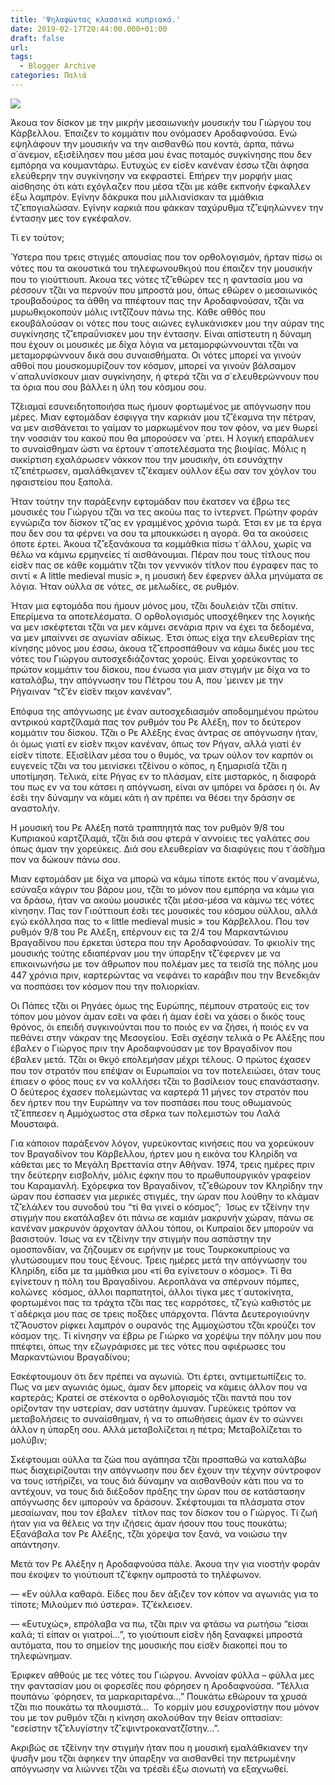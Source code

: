 ```yaml
---
title: 'Ψηλαφώντας κλασσικά κυπριακά.'
date: 2019-02-17T20:44:00.000+01:00
draft: false
url: 
tags:
  - Blogger Archive
categories: Παλιά
---
```


[![](https://blogger.googleusercontent.com/img/b/R29vZ2xl/AVvXsEhH1kxd21wvs4j525h39t66kD0SCOb_fkcBslUNmrX2E6plU2rUxV4xaEO92hQkI4lNsgPxgm53ZpUsevOkTcz_0UHZhuWr3gcEMbb56jiObF17l6pr2_EBA6pt99iKpi5ZI4emksx0io0/s320/Karvellos.jpg)](https://blogger.googleusercontent.com/img/b/R29vZ2xl/AVvXsEhH1kxd21wvs4j525h39t66kD0SCOb_fkcBslUNmrX2E6plU2rUxV4xaEO92hQkI4lNsgPxgm53ZpUsevOkTcz_0UHZhuWr3gcEMbb56jiObF17l6pr2_EBA6pt99iKpi5ZI4emksx0io0/s1600/Karvellos.jpg)

Άκουα τον δίσκον με την μικρήν μεσαιωνικήν μουσικήν του Γιώργου του Κάρβελλου. Έπαιζεν το κομμάτιν που ονόμασεν Αροδαφνούσα. Ενώ εψηλάφουν την μουσικήν να την αισθανθώ που κοντά, άρπα, πάνω σ΄άνεμον, εξισ̆είλησεν που μέσα μου ένας ποταμός συγκίνησης που δεν εμπόρηα να κουμαντάρω. Ευτυχώς εν είσ̆εν κανέναν έσσω τζ̆αι άφησα ελεύθερην την συγκίνησην να εκφραστεί. Επήρεν την μορφήν μιας αίσθησης ότι κάτι εχόγλαζεν που μέσα τζ̆αι με κάθε εκπνοήν έφκαλλεν έξω λαμπρόν. Εγίνην δάκρυκα που μιλλιανίσκαν τα μμάθκια τζ̆΄επογιαλώσαν. Εγίνην καρκιά που φάκκαν ταχύρυθμα τζ̆΄εψηλώννεν την έντασην μες τον εγκέφαλον. 

Τί εν τούτον;

Ύστερα που τρεις στιγμές απουσίας που τον ορθολογισμόν, ήρταν πίσω οι νότες που τα ακουστικά του τηλεφωνουθκι̮ού που έπαιζεν την μουσικήν που το γιούττιουπ. Άκουα τες νότες τζ̆΄εθώρεν τες η φαντασία μου να ρέσσουν τζ̆αι να περνούν που μπροστά μου, όπως εθώρεν ο μεσαιωνικός τρουβαδούρος τα άθθη να ππέφτουν πας την Αροδαφνούσαν, τζ̆αι να μυρωθκι̮οκοπούν μόλις ιντζ̆ίζουν πάνω της. Κάθε αθθός που εκουβάλούσαν οι νότες που τους αιώνες εγλυκάνισκεν μου την αύραν της συγκίνησης τζ̆΄επραΰνισκεν μου την έντασην. Είναι απίστευτη η δύναμη που έχουν οι μουσικές με δίχα λόγια να μεταμορφώννουνται τζ̆αι να μεταμορφώννουν δικά σου συναισθήματα. Οι νότες μπορεί να γινούν αθθοί που μουσκομυρίζουν τον κόσμον, μπορεί να γινούν βάλσαμον ν΄απαλυνίσκουν μιαν συγκίνησην, ή φτερά τζ̆αι να σ΄ελευθερώννουν που τα όρια που σου βάλλει η ύλη του κόσμου σου.

Τζ̆ειαμαί εσυνειδητοποιήσα πως ήμουν φορτωμένος με απόγνωσην που μέρες. Μιαν εφτομάδαν έσφιγγα την καρκιάν μου τζ̆΄έκαμνα την πέτραν, να μεν αισθάνεται το γαίμαν το μαρκωμένον που τον φόον, να μεν θωρεί την νοσσιάν του κακού που θα μπορούσεν να ΄ρτει. Η λογική επαράλυεν το συναίσθημαν ώστι να έρτουν τ΄αποτελέσματα της βιοψίας. Μόλις η σικκίρτιση εχαλάρωσεν νάκκον που την μουσικήν, ότι εσυνάχτην τζ̆΄επέτρωσεν, αμαλάθκι̮ανεν τζ̆΄έκαμεν ούλλον έξω σαν τον χόγλον του ηφαιστείου που ξαπολά.

Ήταν τούτην την παράξενην εφτομάδαν που έκατσεν να έβρω τες μουσικές του Γιώργου τζ̆αι να τες ακούω πας το ίντερνετ. Πρώτην φοράν εγνώριζα τον δίσκον τζ̆΄ας εν γραμμένος χρόνια τωρά. Έτσι εν με τα έργα που δεν σου τα φέρνει να σου τα μπουκκώσει η αγορά. Θα τα ακούσεις όποτε έρτει. Άκουα τζ̆΄εξανάκουα τα κομμάθκια πίσω τ΄άλλου, χωρίς να θέλω να κάμνω ερμηνείες τί αισθάνουμαι. Πέραν που τους τίτλους που είσ̆εν πας σε κάθε κομμάτιν τζ̆αι τον γεννικόν τίτλον που έγραφεν πας το σιντί « A little medieval music », η μουσική δεν έφερνεν άλλα μηνύματα σε λόγια. Ήταν ούλλα σε νότες, σε μελωδίες, σε ρυθμόν.

Ήταν μια εφτομάδα που ήμουν μόνος μου, τζ̆αι δουλειάν τζ̆αι σπίτιν. Επερίμενα τα αποτελέσματα. Ο ορθολογισμός υποσχέθηκεν της λογικής να μεν ισκέφτεται τζ̆αι να μεν κάμνει σενάρια πριν να έχει τα δεδομένα, να μεν μπαίννει σε αγωνίαν αδίκως. Έτσι όπως είχα την ελευθερίαν της κίνησης μόνος μου έσσω, άκουα τζ̆΄επροσπάθουν να κάμω δικές μου τες νότες του Γιώργου αυτοσχεδιάζοντας χορούς. Είναι χορεύκοντας το πρώτον κομμάτιν του δίσκου, που ένωσα για μιαν στιγμήν με δίχα να το καταλάβω, την απόγνωσην του Πέτρου του Α, που ΄μεινεν με την Ρήγαιναν “τζ̆΄έν είσ̆εν πκι̮ον κανέναν”.

Επόφυα της απόγνωσης με έναν αυτοσχεδιασμόν αποδομημένου πρώτου αντρικού καρτζ̆ιλαμά πας τον ρυθμόν του Ρε Αλέξη, πον το δεύτερον κομμάτιν του δίσκου. Τζ̆αι ο Ρε Αλέξης ένας άντρας σε απόγνωσην ήταν, όι όμως γιατί εν είσ̆εν πκι̮ον κανέναν, όπως τον Ρήγαν, αλλά γιατί έν είσ̆εν τίποτε. Εξισ̆είλαν μέσα του ο θυμός, να τρων ούλον τον καρπόν οι ευγενείς τζ̆αι να του μεινίσκει τζ̆είνου ο κόπος, η ξημαρισ̆ιά τζ̆αι η υποτίμηση. Τελικά, είτε Ρήγας εν το πλάσμαν, είτε μισταρκός, η διαφορά του πως εν να του κάτσει η απόγνωση, είναι αν ιμπόρει να δράσει η όι. Αν έσ̆ει την δύναμην να κάμει κάτι ή αν πρέπει να θέσει την δράσην σε αναστολήν.

Η μουσική του Ρε Αλέξη πατά τραππηητά πας τον ρυθμόν 9/8 του Κυπριακού καρτζ̆ιλαμά, τζ̆αι διά σου φτερά ν΄αννοίεις τες γαλάτες σου όπως άμαν την χορεύκεις. Διά σου ελευθερίαν να διαφύγεις που τ΄άσ̆σ̆ημα πον να δώκουν πάνω σου. 

Μιαν εφτομάδαν με δίχα να μπορώ να κάμω τίποτε εκτός που ν΄αναμένω, εσύναξα κάγριν του βάρου μου, τζ̆αι το μόνον που εμπόρηα να κάμω για να δράσω, ήταν να ακούω μουσικές τζ̆αι μέσα-μέσα να κάμνω τες νότες κίνησην. Πας τον Γιούττιουπ έσ̆ει τες μουσικές του κόσμου ούλλου, αλλά εγώ εκόλλησα πας το « little medieval music » του Κάρβελλου. Που τον ρυθμόν 9/8 του Ρε Αλέξη, επέρνουν εις τα 2/4 του Μαρκαντώνιου Βραγαδίνου που έρκεται ύστερα που την Αροδαφνούσαν. Το φκιολίν της μουσικής τούτης εδιαπέρναν μου την ύπαρξην τζ̆΄έφερνεν με να επικοινωνήσω με τον άθρωπον που πολέμαν μες τα τεισ̆ιά της πόλης μου 447 χρόνια πριν, καρτερώντας να νεφάνει το καράβιν που την Βενεδκι̮άν να ποσπάσει τον κόσμον που την πολιορκίαν. 

Οι Πάπες τζ̆αι οι Ρηγάες όμως της Ευρώπης, πέμπουν στρατούς εις τον τόπον μου μόνον άμαν εσ̆ει να φάει ή άμαν έσ̆ει να χάσει ο δικός τους θρόνος, όι επειδή συγκινούνται που το ποιός εν να ζήσει, ή ποιός εν να πεθάνει στην νάκραν της Μεσογείου. Έσ̆ει σχέσην τελικά ο Ρε Αλέξης που έβαλεν ο Γιώργος πριν την Αροδαφνούσαν με τον Βραγαδίνον που έβαλεν μετά. Τζ̆αι οι θκυ̮ό επολεμήσαν μέχρι τέλους. Ο πρώτος έχασεν που τον στρατόν που επέψαν οι Ευρωπαίοι να τον ποτελειώσει, όταν τους έπιαεν ο φόος πους εν να κολλήσει τζ̆αι το βασίλειον τους επανάστασην. Ο δεύτερος έχασεν πολεμώντας να καρτερά 11 μήνες τον στρατόν που δεν ήρτεν που την Ευρώπην να τον ποσπάσει που τους οθωμανούς τζ̆΄έππεσεν η Αμμόχωστος στα σ̆έρκα των πολεμιστών του Λαλά Μουσταφά. 

Για κάποιον παράξενον λόγον, γυρεύκοντας κινήσεις που να χορεύκουν τον Βραγαδίνον του Κάρβελλου, ήρτεν μου η εικόνα του Κληρίδη να κάθεται μες το Μεγάλη Βρεττανία στην Αθήναν. 1974, τρεις ημέρες πριν την δεύτερην εισβολήν, μόλις έφκην που το πρωθυπουργικόν γραφείον του Καραμανλή. Εχόρεφκα τον Βραγαδίνον, τζ̆΄εθώρουν τον Κληρίδην την ώραν που έσπασεν για μερικές στιγμές, την ώραν που λούθην το κλάμαν τζ̆΄ελάλεν του συνοδού του “τί θα γινεί ο κόσμος”;  Ίσως εν τζ̆είνην την στιγμήν που εκατάλαβεν ότι πάνω σε καμιάν μακρυνήν χώραν, πάνω σε κανέναν μακρυνόν άρχονταν άλλου τόπου, οι Κυπραίοι δεν μπορούν να βασιστούν. Ίσως να εν τζ̆είνην την στιγμήν που ασπάστην την ομοσπονδίαν, να ζήζουμεν σε ειρήνην με τους Τουρκοκυπρίους να γλυτώσουμεν που τους ξένους. Τρεις ημέρες μετά την απόγνωσην του Κληρίδη, είδα με τα μμάθκια μου «τί θα εγίνετουν ο κόσμος». Τί θα εγίνετουν η πόλη του Βραγαδίνου. Αεροπλάνα να σπέρνουν πόμπες, κολώνες  κόσμος, άλλοι παρπατητοί, άλλοι τίγκα μες τ΄αυτοκίνητα, φορτωμένοι πας τα τράχτα τζ̆αι πας τες καρρότσες, τζ̆΄εγώ καθιστός με τ΄αδέρκι̮α μου πας σε τρεις ποξ̆άες υπάρχοντα. Πάντα Δευτερογιούνην τζ̆΄Άουστον ρίφκει λαμπρόν ο ουρανός της Αμμοχώστου τζ̆αι κρούζει τον κόσμον της. Τί κίνησην να έβρω ρε Γιώρκο να χορέψω την πόλην μου που ππέφτει, όπως την εζωγράφισες με τες νότες που αφιέρωσες του Μαρκαντώνιου Βραγαδίνου;

Εσκέφτουμουν ότι δεν πρέπει να αγωνιώ. Ότι έρτει, αντιμετωπίζεις το. Πως να μεν αγωνιάς όμως, άμαν δεν μπορείς να κάμεις άλλον που να καρτεράς; Κρατεί σε στέκοντα ο ορθολογισμός τζ̆αι παντά που τον ορίζονταν την υστερίαν, σαν υστάτην άμυναν. Γυρεύκεις τρόπον να μεταβολήσεις το συναίσθημαν, ή να το απωθήσεις άμαν έν το σώννει άλλον η ύπαρξη σου. Αλλά μεταβολίζεται η πέτρα; Μεταβολίζεται το μολύβιν; 

Σκέφτουμαι ούλλα τα ζώα που αγάπησα τζ̆αι προσπαθώ να καταλάβω πως διαχειρίζουται την απόγνωσην που δεν έχουν την τέχνην σύντροφον να τους ιστήρίζει, να τους διά δύναμην να αισθανθούν κάτι που να το αντέχουν, να τους διά διέξοδον πράξης την ώραν που σε κατάστασην απόγνωσης δεν ιμπορούν να δράσουν. Σκέφτουμαι τα πλάσματα στον μεσαίωναν, που τον έβαλεν  τίτλον πας τον δίσκον του ο Γιώργος. Τί ζωή ήταν για να θέλεις να την ιζήσεις άμαν ήσουν που τους πουκάτω; Εξανάβαλα τον Ρε Αλέξης, τζ̆αι χόρεψα τον ξανά, να νοιώσω την απάντησην.

Μετά τον Ρε Αλέξην η Αροδαφνούσα πάλε. Άκουα την για νιοστήν φοράν που έκοψεν το γιούτιουπ τζ̆΄έφκην ομπροστά το τηλέφωνον.

— «Εν ούλλα καθαρά. Είδες που δεν άξιζεν τον κόπον να αγωνιάς για το τίποτε; Μιλούμεν πιό ύστερα». Τζ̆΄έκλεισεν.

— «Ευτυχώς», επρόλαβα να πω, τζ̆αι πριν να φτάσω να ρωτήσω “είσαι καλά; τί είπαν οι γιατροί…”, το γιούτιουπ είσ̆εν ήδη ξαναφκεί μπροστά αυτόματα, που το σημείον της μουσικής που είσ̆εν διακοπεί που το τηλεφώνημαν.

Έριφκεν αθθούς με τες νότες του Γιώργου. Αννοίαν φύλλα – φύλλα μες την φαντασίαν μου οι φορεσ̆ιές που φόρησεν η Αροδαφνούσα. “Τέλλια πουπάνω ΄φόρησεν, τα μαρκαριταρένα…” Πουκάτω εθώρουν τα χρυσά τζ̆αι πιο πουκάτω τα πλουμιστά…  Το κορμίν μου εσυχρονίστην που μόνον του με τον ρυθμόν τζ̆αι η κίνηση ακολούθαν την θείαν οπτασίαν: “εσείστην τζ̆΄ελυγίστην τζ̆΄εψιντροκανατζ̆ίστην…”. 

Ακριβώς σε τζ̆είνην την στιγμήν ήταν που η μουσική εμαλάθκιανεν την ψυσ̆ήν μου τζ̆αι άφηκεν την ύπαρξην να αισθανθεί την πετρωμένην απόγνωσην να λιώννει τζ̆αι να τρέσ̆ει έξω σιονωτή να εξαχνωθεί.
